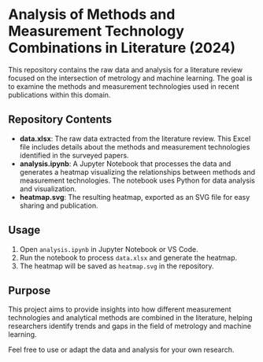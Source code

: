 # Analysis of Methods and Measurement Technology Combinations in Literature (2024)

This repository contains the raw data and analysis for a literature review focused on the intersection of metrology and machine learning. The goal is to examine the methods and measurement technologies used in recent publications within this domain.

## Repository Contents

- **data.xlsx**: The raw data extracted from the literature review. This Excel file includes details about the methods and measurement technologies identified in the surveyed papers.
- **analysis.ipynb**: A Jupyter Notebook that processes the data and generates a heatmap visualizing the relationships between methods and measurement technologies. The notebook uses Python for data analysis and visualization.
- **heatmap.svg**: The resulting heatmap, exported as an SVG file for easy sharing and publication.

## Usage

1. Open `analysis.ipynb` in Jupyter Notebook or VS Code.
2. Run the notebook to process `data.xlsx` and generate the heatmap.
3. The heatmap will be saved as `heatmap.svg` in the repository.

## Purpose

This project aims to provide insights into how different measurement technologies and analytical methods are combined in the literature, helping researchers identify trends and gaps in the field of metrology and machine learning.

Feel free to use or adapt the data and analysis for your own research.
